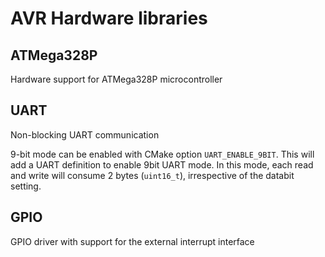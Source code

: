 # AVR Hardware libraries

## ATMega328P
Hardware support for ATMega328P microcontroller

## UART
Non-blocking UART communication

9-bit mode can be enabled with CMake option `UART_ENABLE_9BIT`. This will add a UART definition to enable 9bit UART mode.
In this mode, each read and write will consume 2 bytes (`uint16_t`), irrespective of the databit setting.

## GPIO
GPIO driver with support for the external interrupt interface
